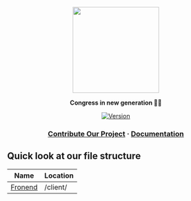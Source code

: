 
<a href="https://github.com/Congreer/congreer"><p align="center">
<img height="200" src="https://avatars.githubusercontent.com/u/87930389?s=200&v=4"/>

</p></a>
<p align="center">
  <strong>Congress in new generation 🎥🎥</strong>
</p>
<p align="center">
  <a href="#">
    <img src="https://img.shields.io/github/package-json/v/congreer/CongreerApi/main?label=Version&style=for-the-badge" alt="Version" />
  </a>
</p>


<h3 align="center">
  <a href="https://github.com/congreer/congreerApi/blob/main/contributing.md">Contribute Our Project</a>
  <span> · </span>
  <a href="congreer.github.io">Documentation</a>
</h3>

## Quick look at our file structure

|Name|Location  |
|--|--|
| [Fronend](https://github.com/Congreer/congreer/tree/main/client) |/client/  |
